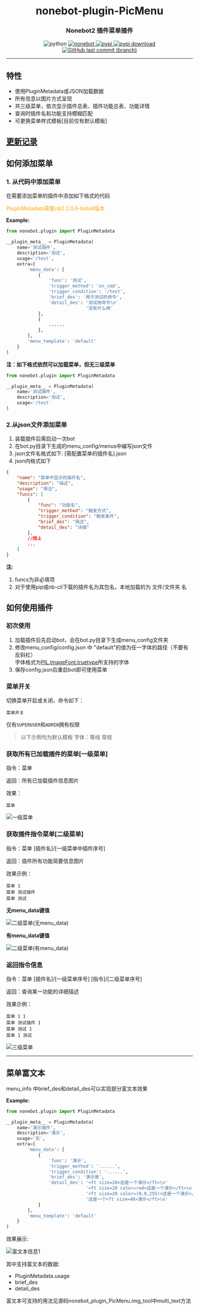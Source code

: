 <div align="center">

# nonebot-plugin-PicMenu
### Nonebot2 插件菜单插件

<img src="https://img.shields.io/badge/tested_python-3.8.5-blue" alt="python">

<a href="https://github.com/nonebot/nonebot2">
    <img src="https://img.shields.io/static/v1?label=Nonebot&message=2.0.0%2Dbeta.4&color=green" alt="nonebot">
</a>

<a href="https://pypi.python.org/pypi/nonebot_plugin_PicMenu">
    <img src="https://img.shields.io/pypi/v/nonebot_plugin_PicMenu?color=red" alt="pypi">
</a>

<a href="https://pypi.python.org/pypi/nonebot_plugin_PicMenu">
    <img src="https://img.shields.io/pypi/dm/nonebot_plugin_PicMenu" alt="pypi download">
</a>

<a href="https://github.com/hamo-reid/nonebot_plugin_PicMenu/commits/main">
    <img alt="GitHub last commit (branch)" src="https://img.shields.io/github/last-commit/hamo-reid/nonebot_plugin_PicMenu/main?style=plastic">
</a>

</div>

---

## 特性

- 使用PluginMetadata或JSON加载数据
- 所有信息以图片方式呈现
- 共三级菜单，依次显示插件总表、插件功能总表、功能详情
- 查询时插件名和功能支持模糊匹配
- 可更换菜单样式模板[目前仅有默认模板]

## [更新记录](https://github.com/hamo-reid/nonenot_plugin_PicMenu/blob/main/History.md)

## 如何添加菜单

### 1. 从代码中添加菜单

在需要添加菜单的插件中添加如下格式的代码

<font color="orange">PluginMetadata需要nb2 2.0.0-beta4版本</font>

**Example:**

```python
from nonebot.plugin import PluginMetadata

__plugin_meta__ = PluginMetadata(
    name='测试插件',
    description='测试',
    usage='/test',
    extra={
        'menu_data': [
            {
                'func': '测试',
                'trigger_method': 'on_cmd',
                'trigger_condition': '/test',
                'brief_des': '用于测试的命令',
                'detail_des': '测试用命令\n'
                              '没有什么用'
            },
            {
                ......
            },
        ],
        'menu_template': 'default'
    }
)
```

**注：如下格式依然可以加载菜单，但无三级菜单**

```python
from nonebot.plugin import PluginMetadata

__plugin_meta__ = PluginMetadata(
    name='测试插件',
    description='测试',
    usage='/test'
)
```

### 2.从json文件添加菜单

1. 装载插件后需启动一次bot
2. 在bot.py目录下生成的menu_config/menus中编写json文件
3. json文件名格式如下: [需配置菜单的插件名].json
4. json内格式如下

```json
{
    "name": "菜单中显示的插件名",
    "description": "描述",
    "usage": "用法",
    "funcs": [
        {
            "func": "功能名",
            "trigger_method": "触发方式",
            "trigger_condition": "触发条件",
            "brief_des": "简述",
            "detail_des": "详细"
        },
        //同上
        ...
    ]
}
```

**注:** 

1. funcs为非必填项
2. 对于使用pip或nb-cli下载的插件名为其包名，本地加载的为 文件/文件夹 名

## 如何使用插件

### 初次使用

1. 加载插件后先启动bot，会在bot.py目录下生成menu_config文件夹
2. 修改menu_config/config.json 中 "default"的值为任一字体的路径（不要有反斜杠）</br>字体格式为[PIL.ImageFont.truetype](https://pillow.readthedocs.io/en/stable/reference/ImageFont.html?highlight=truetype#PIL.ImageFont.truetype)所支持的字体
3. 保存config.json后重启bot即可使用菜单

### 菜单开关

切换菜单开启或关闭，命令如下：

```qq
菜单开关
```

仅有`SUPERUSER`和`ADMIN`拥有权限

> 以下示例均为默认模板 字体：等线 常规

### 获取所有已加载插件的菜单[一级菜单]

指令：菜单

返回：所有已加载插件信息图片

效果：

```qq
菜单
```

![一级菜单](https://github.com/hamo-reid/nonenot_plugin_PicMenu/blob/main/show_pic/menuL1.jpg)

### 获取插件指令菜单[二级菜单]

指令：菜单 [插件名]/[一级菜单中插件序号]

返回：插件所有功能简要信息图片

效果示例：

```qq
菜单 1
菜单 测试插件
菜单 测试
```

**无menu_data键值**

![二级菜单(无menu_data)](https://github.com/hamo-reid/nonenot_plugin_PicMenu/blob/main/show_pic/menuL2_2.jpg)

**有menu_data键值**

![二级菜单(有menu_data)](https://github.com/hamo-reid/nonenot_plugin_PicMenu/blob/main/show_pic/menuL2.jpg)

### 返回指令信息

指令：菜单 [插件名]/[一级菜单序号] [指令]/[二级菜单序号]

返回：查询某一功能的详细描述

效果示例：
```
菜单 1 1
菜单 测试插件 1
菜单 测试 1
菜单 1 测试
```

![三级菜单](https://github.com/hamo-reid/nonenot_plugin_PicMenu/blob/main/show_pic/menuL3.jpg)

---

## 菜单富文本

menu_info 中brief_des和detail_des可以实现部分富文本效果

**Example:**

```python
from nonebot.plugin import PluginMetadata

__plugin_meta__ = PluginMetadata(
    name='演示插件',
    description='演示',
    usage='无',
    extra={
        'menu_data': [
            {
                'func': '演示',
                'trigger_method': '......',
                'trigger_condition': '......',
                'brief_des': '演示用',
                'detail_des': '<ft size=20>这是一个演示</ft>\n'
                              '<ft size=20 color=red>这是一个演示</ft>\n'
                              '<ft size=20 color=(0,0,255)>这是一个演示</ft>\n'
                              '这是一个<ft size=40>演示</ft>\n'
            }
        ],
        'menu_template': 'default'
    }
)
```

效果展示:

![富文本信息1](https://github.com/hamo-reid/nonenot_plugin_PicMenu/blob/main/show_pic/menuA1.jpg)

其中支持富文本的数据:

- PluginMetadata.usage
- brief_des
- detail_des

富文本可支持的用法见源码nonebot_plugin_PicMenu.img_tool中multi_text方法
